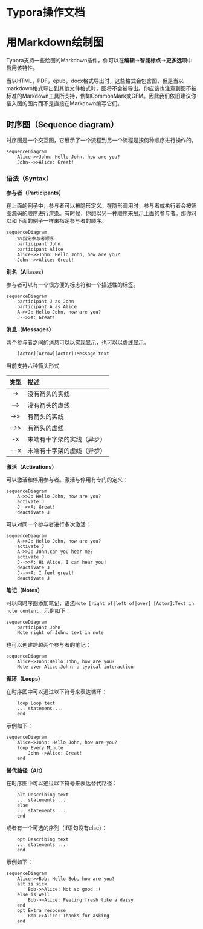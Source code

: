 Typora操作文档
=======

# 用Markdown绘制图
Typora支持一些绘图的Markdown插件，你可以在**编辑**->**智能标点**->**更多选项**中启用该特性。

当以HTML，PDF，epub，docx格式导出时，这些格式会包含图，但是当以markdown格式导出到其他文件格式时，图将不会被导出。你应该也注意到图不被标准的Markdown工具所支持，例如CommonMark或GFM。因此我们依旧建议你插入图的图片而不是直接在Markdown编写它们。

## 时序图（Sequence diagram）

时序图是一个交互图，它展示了一个流程到另一个流程是按何种顺序进行操作的。

```mermaid
sequenceDiagram
	Alice->>John: Hello John, how are you?
	John-->>Alice: Great!
```

### 语法（Syntax）

**参与者（Participants）**

在上面的例子中，参与者可以被隐形定义。在隐形调用时，参与者或执行者会按照图源码的顺序进行渲染。有时候，你想以另一种顺序来展示上面的参与者。那你可以和下面的例子一样来指定参与者的顺序。

```mermaid
sequenceDiagram
	%%指定参与者顺序
	participant John
	participant Alice
	Alice->>John: Hello John, how are you?
	John-->>Alice: Great!
```

**别名（Aliases）**

参与者可以有一个很方便的标志符和一个描述性的标签。

```mermaid
sequenceDiagram
	participant J as John
	participant A as Alice
	A->>J: Hello John, how are you?
	J-->>A: Great!
```

**消息（Messages）**

两个参与者之间的消息可以以实现显示，也可以以虚线显示。

		[Actor][Arrow][Actor]:Message text

当前支持六种箭头形式

类型|描述
:-:|:-
->|没有箭头的实线
-->|没有箭头的虚线
->>|有箭头的实线
-->>|有箭头的虚线
-x|末端有十字架的实线（异步）
--x|末端有十字架的虚线（异步）

**激活（Activations）**

可以激活和停用参与者。激活与停用有专门的定义：

```mermaid
sequenceDiagram
	A->>J: Hello John, how are you?
	activate J
	J-->>A: Great!
	deactivate J
```

可以对同一个参与者进行多次激活：

```mermaid
sequenceDiagram
	A->>J: Hello John, how are you?
	activate J
	A->>J: John,can you hear me?
	activate J
	J-->>A: Hi Alice, I can hear you!
	deactivate J
	J-->>A: I feel great!
	deactivate J
```

**笔记（Notes）**

可以向时序图添加笔记，语法`Note [right of|left of|over] [Actor]:Text in note content`，示例如下：

```mermaid
sequenceDiagram
	participant John
	Note right of John: text in note
```

也可以创建跨越两个参与者的笔记：

```mermaid
sequenceDiagram
	Alice->John:Hello John, how are you?
	Note over Alice,John: a typical interaction
```

**循环（Loops）**

在时序图中可以通过以下符号来表达循环：

		loop Loop text
		... statemens ...
		end

示例如下：

```mermaid
sequenceDiagram
	Alice->John: Hello John, how are you?
	loop Every Minute
		John-->Alice: Great!
	end
```

**替代路径（Alt）**

在时序图中可以通过以下符号来表达替代路径：

		alt Describing text
		... statements ...
		else
		... statements ...
		end

或者有一个可选的序列（if语句没有else）：

		opt Describing text
		... statements ...
		end

示例如下：

```mermaid
sequenceDiagram
	Alice->>Bob: Hello Bob, how are you?
	alt is sick
		Bob->>Alice: Not so good :(
	else is well
		Bob->>Alice: Feeling fresh like a daisy
	end
	opt Extra response
		Bob->>Alice: Thanks for asking
	end
```